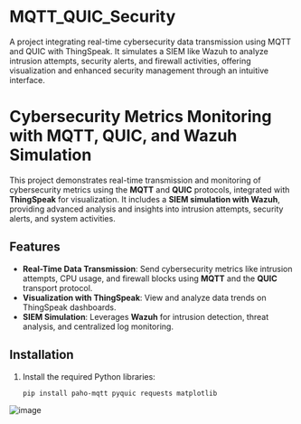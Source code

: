 # MQTT_QUIC_Security
A project integrating real-time cybersecurity data transmission using MQTT and QUIC with ThingSpeak. It simulates a SIEM like Wazuh to analyze intrusion attempts, security alerts, and firewall activities, offering visualization and enhanced security management through an intuitive interface.
# Cybersecurity Metrics Monitoring with MQTT, QUIC, and Wazuh Simulation

This project demonstrates real-time transmission and monitoring of cybersecurity metrics using the **MQTT** and **QUIC** protocols, integrated with **ThingSpeak** for visualization. It includes a **SIEM simulation with Wazuh**, providing advanced analysis and insights into intrusion attempts, security alerts, and system activities.

## Features

- **Real-Time Data Transmission**: Send cybersecurity metrics like intrusion attempts, CPU usage, and firewall blocks using **MQTT** and the **QUIC** transport protocol.
- **Visualization with ThingSpeak**: View and analyze data trends on ThingSpeak dashboards.
- **SIEM Simulation**: Leverages **Wazuh** for intrusion detection, threat analysis, and centralized log monitoring.

## Installation

1. Install the required Python libraries:
   ```bash
   pip install paho-mqtt pyquic requests matplotlib
![image](https://github.com/user-attachments/assets/6c5fd99a-3d04-4b4e-a77b-f42f032f6ced)
